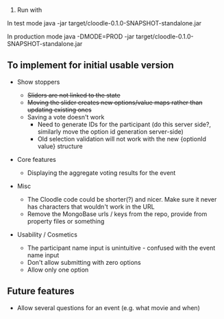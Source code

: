 1. Run with

In test mode
java -jar target/cloodle-0.1.0-SNAPSHOT-standalone.jar

In production mode
java -DMODE=PROD -jar target/cloodle-0.1.0-SNAPSHOT-standalone.jar


To implement for initial usable version
---------------------------------------

* Show stoppers
  * ~~Sliders are not linked to the state~~
  * ~~Moving the slider creates new options/value maps rather than updating existing ones~~
  * Saving a vote doesn't work
    * Need to generate IDs for the participant (do this server side?, similarly move the option id generation server-side)
    * Old selection validation will not work with the new {optionId value} structure

* Core features
  * Displaying the aggregate voting results for the event

* Misc
  * The Cloodle code could be shorter(?) and nicer. Make sure it never has characters that wouldn't work in the URL
  * Remove the MongoBase urls / keys from the repo, provide from property files or something

* Usability / Cosmetics
  * The participant name input is unintuitive - confused with the event name input
  * Don't allow submitting with zero options
  * Allow only one option





Future features
---------------

* Allow several questions for an event (e.g. what movie and when)





